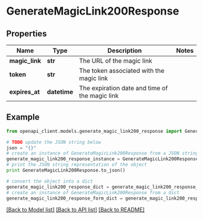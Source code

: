 # GenerateMagicLink200Response


## Properties
Name | Type | Description | Notes
------------ | ------------- | ------------- | -------------
**magic_link** | **str** | The URL of the magic link | 
**token** | **str** | The token associated with the magic link | 
**expires_at** | **datetime** | The expiration date and time of the magic link | 

## Example

```python
from openapi_client.models.generate_magic_link200_response import GenerateMagicLink200Response

# TODO update the JSON string below
json = "{}"
# create an instance of GenerateMagicLink200Response from a JSON string
generate_magic_link200_response_instance = GenerateMagicLink200Response.from_json(json)
# print the JSON string representation of the object
print GenerateMagicLink200Response.to_json()

# convert the object into a dict
generate_magic_link200_response_dict = generate_magic_link200_response_instance.to_dict()
# create an instance of GenerateMagicLink200Response from a dict
generate_magic_link200_response_form_dict = generate_magic_link200_response.from_dict(generate_magic_link200_response_dict)
```
[[Back to Model list]](../README.md#documentation-for-models) [[Back to API list]](../README.md#documentation-for-api-endpoints) [[Back to README]](../README.md)


